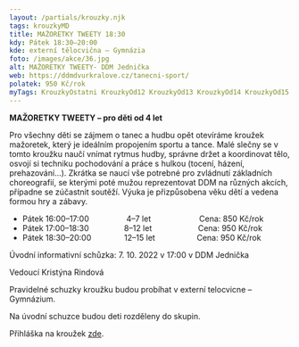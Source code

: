 ```yaml
---
layout: /partials/krouzky.njk
tags: krouzkyMD
title: MAŽORETKY TWEETY 18:30
kdy: Pátek 18:30–20:00
kde: externí tělocvična – Gymnázia
foto: /images/akce/36.jpg
alt: MAŽORETKY TWEETY- DDM Jednička
web: https://ddmdvurkralove.cz/tanecni-sport/
polatek: 950 Kč/rok
myTags: KrouzkyOstatni KrouzkyOd12 KrouzkyOd13 KrouzkyOd14 KrouzkyOd15
---
```

<!--StartFragment-->

**MAŽORETKY TWEETY – pro děti od 4 let**

Pro všechny děti se zájmem o tanec a hudbu opět otevíráme kroužek mažoretek, který je ideálním propojením sportu a tance. Malé slečny se v tomto kroužku naučí vnímat rytmus hudby, správne držet a koordinovat tělo, osvojí si techniku pochodování a práce s hulkou (tocení, házení, prehazování…). Zkrátka se naucí vše potrebné pro zvládnutí základních choreografií, se kterými poté mužou reprezentovat DDM na různých akcích, případne se zúčastnit soutěží. Výuka je přizpůsobena věku dětí a vedena formou hry a zábavy.

* Pátek 16:00–17:00                 4–7 let                      Cena: 850 Kč/rok
* Pátek 17:00–18:30                8–12 let                     Cena: 950 Kč/rok
* Pátek 18:30–20:00               12–15 let                   Cena: 950 Kč/rok

Úvodní informativní schůzka: 7. 10. 2022 v 17:00 v DDM Jednička

Vedoucí Kristýna Rindová

Pravidelné schuzky kroužku budou probíhat v externí telocvicne – Gymnázium.

Na úvodní schuzce budou deti rozděleny do skupin.

Přihláška na kroužek [zde](https://ddmdvurkralove.cz/prihlaska/).

<!--EndFragment-->